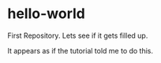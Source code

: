 # hello-world
First Repository. Lets see if it gets filled up.

It appears as if the tutorial told me to do this.
